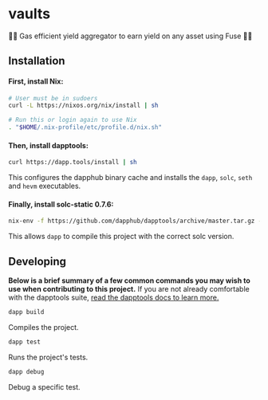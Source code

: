 # vaults

🧙‍♂️ Gas efficient yield aggregator to earn yield on any asset using Fuse 🧙‍♂️

## Installation

#### First, install Nix:

```sh
# User must be in sudoers
curl -L https://nixos.org/nix/install | sh

# Run this or login again to use Nix
. "$HOME/.nix-profile/etc/profile.d/nix.sh"
```

#### Then, install dapptools:

```sh
curl https://dapp.tools/install | sh
```

This configures the dapphub binary cache and installs the `dapp`, `solc`, `seth` and `hevm` executables.

#### Finally, install solc-static 0.7.6:

```sh
nix-env -f https://github.com/dapphub/dapptools/archive/master.tar.gz -iA solc-static-versions.solc_0_7_6
```

This allows `dapp` to compile this project with the correct solc version.

## Developing

**Below is a brief summary of a few common commands you may wish to use when contributing to this project.** If you are not already comfortable with the dapptools suite, [read the dapptools docs to learn more.](https://github.com/dapphub/dapptools/tree/master/src/dapp)

```sh
dapp build
```

Compiles the project.

```sh
dapp test
```

Runs the project's tests.

```sh
dapp debug
```

Debug a specific test.
